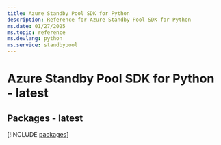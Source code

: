 ```yaml
---
title: Azure Standby Pool SDK for Python
description: Reference for Azure Standby Pool SDK for Python
ms.date: 01/27/2025
ms.topic: reference
ms.devlang: python
ms.service: standbypool
---
```

# Azure Standby Pool SDK for Python - latest
## Packages - latest
[!INCLUDE [packages](standby-pool-index.md)]